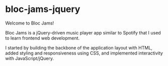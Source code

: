 # bloc-jams-jquery
Welcome to Bloc Jams!

Bloc Jams is a jQuery-driven music player app similar to Spotify that I used to learn frontend web development. 

I started by building the backbone of the application layout with HTML, added styling and responsiveness using CSS, and implemented interactivity with JavaScript/jQuery.

